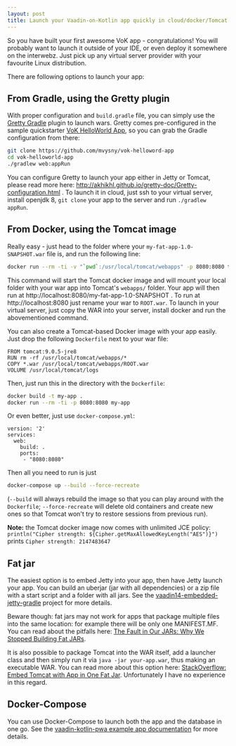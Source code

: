 ```yaml
---
layout: post
title: Launch your Vaadin-on-Kotlin app quickly in cloud/docker/Tomcat
---
```


So you have built your first awesome VoK app - congratulations! You will probably want to launch it outside of your IDE, or even deploy it somewhere on the interwebz. Just pick up any virtual server provider with your favourite Linux distribution.

There are following options to launch your app:

## From Gradle, using the Gretty plugin

With proper configuration and `build.gradle` file, you can simply use the [Gretty Gradle](http://akhikhl.github.io/gretty-doc/Getting-started.html) plugin to launch wars. Gretty comes pre-configured in the sample quickstarter [VoK HelloWorld App](https://github.com/mvysny/vok-helloword-app), so you can grab the Gradle configuration from there:

```bash
git clone https://github.com/mvysny/vok-helloword-app
cd vok-helloworld-app
./gradlew web:appRun
```

You can configure Gretty to launch your app either in Jetty or Tomcat, please read more here: http://akhikhl.github.io/gretty-doc/Gretty-configuration.html . To launch it in cloud, just ssh to your virtual server, install openjdk 8, `git clone` your app to the server and run `./gradlew appRun`.

## From Docker, using the Tomcat image

Really easy - just head to the folder where your `my-fat-app-1.0-SNAPSHOT.war` file is, and run the following line:
```bash
docker run --rm -ti -v "`pwd`:/usr/local/tomcat/webapps" -p 8080:8080 tomcat:9.0.5-jre8
```
This command will start the Tomcat docker image and will mount your local folder with your war app into Tomcat's `webapps/` folder. Your app will then run at http://localhost:8080/my-fat-app-1.0-SNAPSHOT . To run at http://localhost:8080 just rename your war to `ROOT.war`. To launch in your virtual server, just copy the WAR into your server, install docker and run the abovementioned command.

You can also create a Tomcat-based Docker image with your app easily. Just drop the following `Dockerfile` next to your war file:
```docker
FROM tomcat:9.0.5-jre8
RUN rm -rf /usr/local/tomcat/webapps/*
COPY *.war /usr/local/tomcat/webapps/ROOT.war
VOLUME /usr/local/tomcat/logs
```
Then, just run this in the directory with the `Dockerfile`:
```bash
docker build -t my-app .
docker run --rm -ti -p 8080:8080 my-app
```

Or even better, just use `docker-compose.yml`:
```docker
version: '2'
services:
  web:
    build: .
    ports:
     - "8080:8080"
```

Then all you need to run is just
```bash
docker-compose up --build --force-recreate
```
(`--build` will always rebuild the image so that you can play around with the `Dockerfile`; `--force-recreate` will delete old containers and create new ones so that Tomcat won't try to restore sessions from previous run).

**Note:** the Tomcat docker image now comes with unlimited JCE policy: `println("Cipher strength: ${Cipher.getMaxAllowedKeyLength("AES")}")` prints `Cipher strength: 2147483647`

## Fat jar

The easiest option is to embed Jetty into your app, then have Jetty launch your app.
You can build an uberjar (jar with all dependencies) or a zip file with a start script
and a folder with all jars. See the [vaadin14-embedded-jetty-gradle](https://github.com/mvysny/vaadin14-embedded-jetty-gradle)
project for more details.

Beware though: fat jars may not work for apps that package multiple files into the
same location: for example there will be only one MANIFEST.MF. You can read about
the pitfalls here: [The Fault in Our JARs: Why We Stopped Building Fat JARs](https://product.hubspot.com/blog/the-fault-in-our-jars-why-we-stopped-building-fat-jars).

It is also possible to package Tomcat into the WAR itself, add a launcher class and then simply run it
via `java -jar your-app.war`, thus making an executable WAR. You can read more about this option here:
[StackOverflow: Embed Tomcat with App in One Fat Jar](https://stackoverflow.com/questions/13333867/embed-tomcat-with-app-in-one-fat-jar).
Unfortunately I have no experience in this regard.

## Docker-Compose

You can use Docker-Compose to launch both the app and the database in one go.
See the [vaadin-kotlin-pwa example app documentation](https://github.com/mvysny/vaadin-kotlin-pwa)
for more details.
